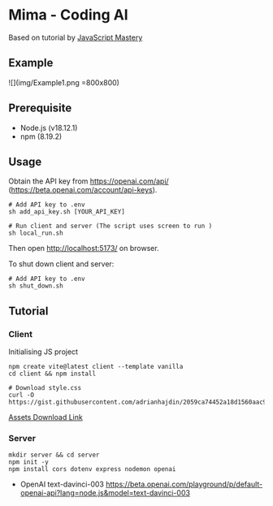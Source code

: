 # Mima - Coding AI

Based on tutorial by [JavaScript Mastery](https://www.youtube.com/watch?v=2FeymQoKvrk&t=26s&ab_channel=JavaScriptMastery)

## Example

![](img/Example1.png =800x800)

## Prerequisite

- Node.js (v18.12.1)
- npm (8.19.2)

## Usage

Obtain the API key from <https://openai.com/api/> (<https://beta.openai.com/account/api-keys>).

``` shell
# Add API key to .env
sh add_api_key.sh [YOUR_API_KEY]

# Run client and server (The script uses screen to run )
sh local_run.sh
```

Then open <http://localhost:5173/> on browser.

To shut down client and server:

``` shell
# Add API key to .env
sh shut_down.sh
```

## Tutorial

### Client

Initialising JS project

``` shell
npm create vite@latest client --template vanilla
cd client && npm install

# Download style.css
curl -O  https://gist.githubusercontent.com/adrianhajdin/2059ca74452a18d1560aac9499f58900/raw/c394c330ea4a1e5a9eb4a48b06eaf6668035a436/style.css
```

[Assets Download Link](https://minhaskamal.github.io/DownGit/#/home?url=https://github.com/adrianhajdin/project_openai_codex/tree/main/client/assets)

### Server

``` shell
mkdir server && cd server
npm init -y
npm install cors dotenv express nodemon openai
```

- OpenAI text-davinci-003
<https://beta.openai.com/playground/p/default-openai-api?lang=node.js&model=text-davinci-003>
